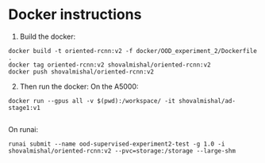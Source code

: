 # Docker instructions
1. Build the docker:
```shell
docker build -t oriented-rcnn:v2 -f docker/OOD_experiment_2/Dockerfile .
docker tag oriented-rcnn:v2 shovalmishal/oriented-rcnn:v2
docker push shovalmishal/oriented-rcnn:v2
```
2. Then run the docker:
On the A5000:
```shell
docker run --gpus all -v $(pwd):/workspace/ -it shovalmishal/ad-stage1:v1


```
On runai:
```shell
runai submit --name ood-supervised-experiment2-test -g 1.0 -i shovalmishal/oriented-rcnn:v2 --pvc=storage:/storage --large-shm 
```

